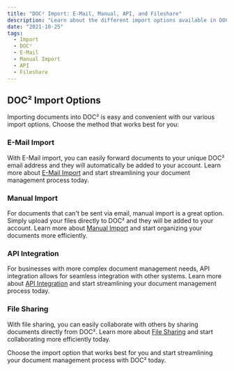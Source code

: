 ```yaml
---
title: "DOC² Import: E-Mail, Manual, API, and Fileshare"
description: "Learn about the different import options available in DOC², including E-Mail, manual import, API integration, and file sharing. Streamline your document management process today."
date: "2021-10-25"
tags:
  - Import
  - DOC²
  - E-Mail
  - Manual Import
  - API
  - Fileshare
---
```


## DOC² Import Options

Importing documents into DOC² is easy and convenient with our various import options. Choose the method that works best for you:

### E-Mail Import

With E-Mail import, you can easily forward documents to your unique DOC² email address and they will automatically be added to your account. Learn more about [E-Mail Import](/doc2/e-mail/) and start streamlining your document management process today.

### Manual Import

For documents that can't be sent via email, manual import is a great option. Simply upload your files directly to DOC² and they will be added to your account. Learn more about [Manual Import](/doc2/manual-import/) and start organizing your documents more efficiently.

### API Integration

For businesses with more complex document management needs, API integration allows for seamless integration with other systems. Learn more about [API Integration](/doc2/settings/integration/api-integration/) and start streamlining your document management process today.

### File Sharing

With file sharing, you can easily collaborate with others by sharing documents directly from DOC². Learn more about [File Sharing](/doc2/fileshare/) and start collaborating more efficiently today.

Choose the import option that works best for you and start streamlining your document management process with DOC² today.
